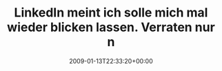 ---
retweeted: false
source: <a href="http://twitter.com" rel="nofollow">Twitter Web Client</a>
entities:
  hashtags: []
  symbols: []
  user_mentions: []
  urls: []
display_text_range:
- '0'
- '136'
favorite_count: '0'
id_str: '1116811764'
truncated: false
retweet_count: '0'
id: '1116811764'
created_at: Tue Jan 13 22:33:20 +0000 2009
favorited: false
full_text: 'LinkedIn meint ich solle mich mal wieder blicken lassen. Verraten nur
  nicht warum. Wer connecten will: http://www.linkedin.com/in/bascht'
lang: de
tags:
- pesos/twitter
date: '2009-01-13T22:33:20+00:00'
src: https://twitter.com/bascht/status/1116811764
original_url: https://twitter.com/bascht/status/1116811764
type: twitter_tweet
text: 'LinkedIn meint ich solle mich mal wieder blicken lassen. Verraten nur nicht
  warum. Wer connecten will: http://www.linkedin.com/in/bascht'
title: LinkedIn meint ich solle mich mal wieder blicken lassen. Verraten nur n

---
